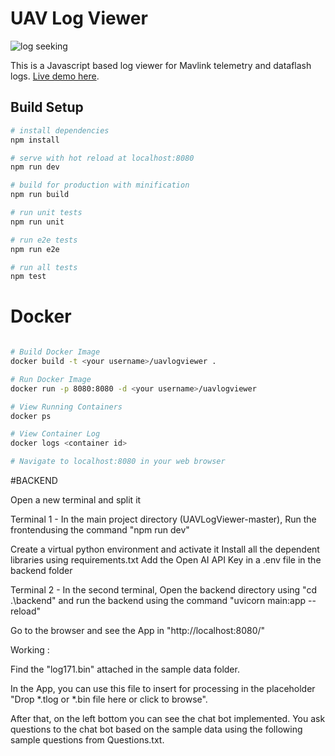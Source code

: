 # UAV Log Viewer

![log seeking](preview.gif "Logo Title Text 1")

 This is a Javascript based log viewer for Mavlink telemetry and dataflash logs.
 [Live demo here](http://plot.ardupilot.org).

## Build Setup

``` bash
# install dependencies
npm install

# serve with hot reload at localhost:8080
npm run dev

# build for production with minification
npm run build

# run unit tests
npm run unit

# run e2e tests
npm run e2e

# run all tests
npm test
```

# Docker

``` bash

# Build Docker Image
docker build -t <your username>/uavlogviewer .

# Run Docker Image
docker run -p 8080:8080 -d <your username>/uavlogviewer

# View Running Containers
docker ps

# View Container Log
docker logs <container id>

# Navigate to localhost:8080 in your web browser

```

#BACKEND

Open a new terminal and split it

Terminal 1 - In the main project directory (UAVLogViewer-master), Run the frontendusing the command "npm run dev"

Create a virtual python environment and activate it
Install all the dependent libraries using requirements.txt
Add the Open AI API Key in a .env file in the backend folder

Terminal 2 - In the second terminal, Open the backend directory using "cd .\backend\" and run the backend using the command "uvicorn main:app --reload"

Go to the browser and see the App in "http://localhost:8080/"

Working : 

Find the "log171.bin" attached in the sample data folder.

In the App, you can use this file to insert for processing in the placeholder "Drop *.tlog or *.bin file here or click to browse". 

After that, on the left bottom you can see the chat bot implemented. You ask questions to the chat bot based on the sample data using the following sample questions from Questions.txt.


